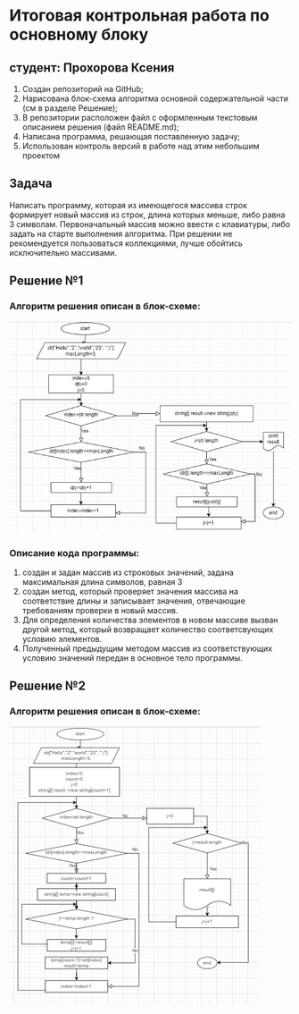 # Итоговая контрольная работа по основному блоку
## студент: Прохорова Ксения

1. Создан репозиторий на GitHub;
2. Нарисована блок-схема алгоритма  основной содержательной части (см в разделе Решение);
3. В репозитории расположен файл с оформленным текстовым описанием решения (файл README.md);
4. Написана программа, решающая поставленную задачу;
5. Использован контроль версий в работе над этим небольшим проектом 

## Задача

 Написать программу, которая из имеющегося массива строк формирует новый массив из строк, длина которых меньше, либо равна 3 символам. Первоначальный массив можно ввести с клавиатуры, либо задать на старте выполнения алгоритма. При решении не рекомендуется пользоваться коллекциями, лучше обойтись исключительно массивами.

## Решение №1
### Алгоритм решения описан в блок-схеме:
![блок-схема](picture.jpg)
### Описание кода программы:
1. создан и задан массив из строковых значений, задана максимальная длина символов, равная 3
1. создан метод, который проверяет значения массива на соответствие длины и записывает значения, отвечающие требованиям проверки в новый массив. 
1. Для определения количества элементов в новом массиве вызван другой метод, который возвращает количество соответсвующих условию элементов.
1. Полученный предыдущим методом массив из соответствующих условию значений передан в основное тело программы.

## Решение №2 
### Алгоритм решения описан в блок-схеме:
![блок-схема](picture2.jpg)
